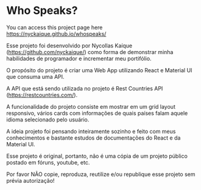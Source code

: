 # Who Speaks?
You can access this project page here https://nyckaique.github.io/whospeaks/
 
Esse projeto foi desenvolvido por Nycollas Kaíque (https://github.com/nyckaique/) como forma de demonstrar minha habilidades de programador e incrementar meu portifólio.

O propósito do projeto é criar uma Web App utilizando React e Material UI que consuma uma API.

A API que está sendo utilizada no projeto é Rest Countries API (https://restcountries.com/).

A funcionalidade do projeto consiste em mostrar em um grid layout responsivo, vários cards com informações de quais países falam aquele idioma selecionado pelo usuário.

A ideia projeto foi pensando inteiramente sozinho e feito com meus conhecimentos e bastante estudos de documentações do React e da Material UI.

Esse projeto é original, portanto, não é uma cópia de um projeto público postado em fóruns, youtube, etc.

Por favor NÃO copie, reproduza, reutilize e/ou republique esse projeto sem prévia autorização!
